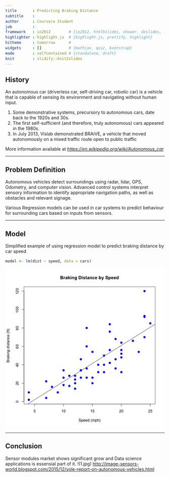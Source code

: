 ```yaml
---
title       : Predicting Braking Distance
subtitle    : 
author      : Coursera Student
job         : 
framework   : io2012        # {io2012, html5slides, shower, dzslides, ...}
highlighter : highlight.js  # {highlight.js, prettify, highlight}
hitheme     : tomorrow      # 
widgets     : []            # {mathjax, quiz, bootstrap}
mode        : selfcontained # {standalone, draft}
knit        : slidify::knit2slides
---
```


## History
An autonomous car (driverless car, self-driving car, robotic car) is a vehicle that is capable of sensing its environment and navigating without human input.

1. Some demonstrative systems, precursory to autonomous cars, date back to the 1920s and 30s.
2. The first self-sufficient (and therefore, truly autonomous) cars appeared in the 1980s.
3. In July 2013, Vislab demonstrated BRAiVE, a vehicle that moved autonomously on a mixed traffic route open to public traffic

More information available at _https://en.wikipedia.org/wiki/Autonomous_car_

---

## Problem Definition
Autonomous vehicles detect surroundings using radar, lidar, GPS, Odometry, and computer vision. Advanced control systems interpret sensory information to identify appropriate navigation paths, as well as obstacles and relevant signage.

Various Regression models can be used in car systems to predict behaviour for surrounding cars based on inputs from sensors.

--- 

## Model
Simplified example of using regression model to predict braking distance by car speed

```r
model <- lm(dist ~ speed, data = cars)
```
![plot of chunk unnamed-chunk-2](assets/fig/unnamed-chunk-2-1.png)

---

## Conclusion
Sensor modules market shows significant grow and Data science applications is essensial part of it.
!(1.jpg)
http://image-sensors-world.blogspot.com/2015/12/yole-report-on-autonomous-vehicles.html

